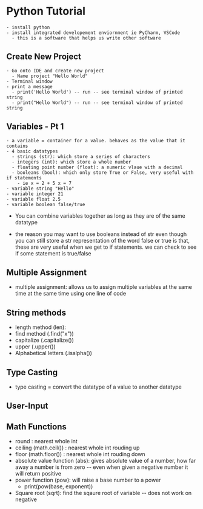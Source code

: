 # Python Tutorial

    - install python
    - install integrated developement enviornment ie PyCharm, VSCode
      - this is a software that helps us write other software

## Create New Project

    - Go onto IDE and create new project
      - Name project "Hello World"
    - Terminal window
    - print a message
      - print('Hello World') -- run -- see terminal window of printed string
      - print("Hello World") -- run -- see terminal window of printed string

## Variables - Pt 1
    - a variable = container for a value. behaves as the value that it contains
    - 4 basic datatypes
      - strings (str): which store a series of characters 
      - integers (int): which store a whole number 
      - floating point number (float): a numeric vlaue with a decimal
      - booleans (bool): which only store True or False, very useful with if statements
        - ie x = 2 + 5 x = 7
    - variable string "Hello"
    - variable integer 21
    - variable float 2.5 
    - variable boolean false/true
  - You can combine variables together as long as they are of the same datatype

- the reason you may want to use booleans instead of str even though you can still store a str representation of the word false or true is that, these are very useful when we get to if statements. we can check to see if some statement is true/false

## Multiple Assignment

  - multiple assignment: allows us to assign multiple variables at the same time at the same time using one line of code

## String methods

  - length method (len):
  - find method (.find("x"))
  - capitalize (.capitalize())
  - upper (.upper())
  - Alphabetical letters (.isalpha())

## Type Casting

  - type casting = convert the datatype of a value to another datatype

## User-Input

## Math Functions

  - round : nearest whole int
  - ceiling (math.ceil()) : nearest whole int rouding up
  - floor (math.floor()) : nearest whole int rouding down 
  - absolute value function (abs): gives absolute value of a number, how far away a number is from zero -- even when given a negative number it will return positive
  - power function (pow): will raise a base number to a power
    - print(pow(base, exponent))
  - Square root (sqrt): find the sqaure root of variable -- does not work on negative 
